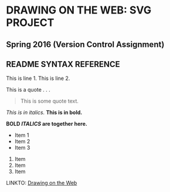 # DRAWING ON THE WEB: SVG PROJECT
Spring 2016 (Version Control Assignment)
----------

## README SYNTAX REFERENCE

This is line 1.
This is line 2.

This is a quote . . .
> This is some quote text.

*This is in italics.*
**This is in bold.**

**BOLD _ITALICS_ are together here.**

- Item 1
- Item 2
- Item 3

1. Item
2. Item
3. Item

LINKTO: [Drawing on the Web](http://i6.cims.nyu.edu/~ahf254/380/index.html)